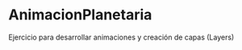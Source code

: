 AnimacionPlanetaria
===================

Ejercicio para desarrollar animaciones y creación de capas (Layers)
